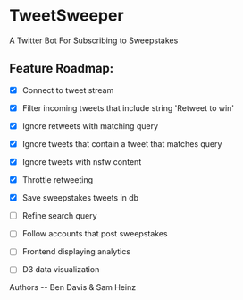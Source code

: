 # TweetSweeper

A Twitter Bot For Subscribing to Sweepstakes

## Feature Roadmap:

- [x] Connect to tweet stream
- [x] Filter incoming tweets that include string 'Retweet to win'
- [x] Ignore retweets with matching query
- [x] Ignore tweets that contain a tweet that matches query
- [x] Ignore tweets with nsfw content
- [x] Throttle retweeting
- [x] Save sweepstakes tweets in db
- [ ] Refine search query
- [ ] Follow accounts that post sweepstakes
- [ ] Frontend displaying analytics
- [ ] D3 data visualization


Authors -- Ben Davis & Sam Heinz
